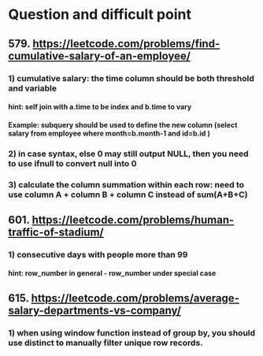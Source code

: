 # Question and difficult point

##  579. https://leetcode.com/problems/find-cumulative-salary-of-an-employee/
### 1) cumulative salary: the time column should be both threshold and variable
#### hint: self join with a.time to be index and b.time to vary
#### Example: subquery should be used to define the new column (select salary from employee where month=b.month-1 and id=b.id )
### 2) in case syntax, else 0 may still output NULL, then you need to use ifnull to convert null into 0
### 3) calculate the column summation within each row: need to use column A + column B + column C instead of sum(A+B+C)
## 601. https://leetcode.com/problems/human-traffic-of-stadium/
### 1) consecutive days with people more than 99
#### hint: row_number in general - row_number under special case
## 615. https://leetcode.com/problems/average-salary-departments-vs-company/
### 1) when using window function instead of group by, you should use distinct to manually filter unique row records.
